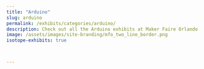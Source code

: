 ```yaml
---
title: "Arduino"
slug: arduino
permalink: /exhibits/categories/arduino/
description: Check out all the Arduino exhibits at Maker Faire Orlando!
image: /assets/images/site-branding/mfo_two_line_border.png
isotope-exhibits: true



---
```

